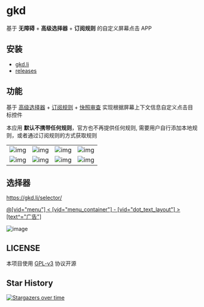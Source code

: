 # gkd

基于 **无障碍** + **高级选择器** + **订阅规则** 的自定义屏幕点击 APP

## 安装

- [gkd.li](https://gkd.li/guide/)
- [releases](https://github.com/gkd-kit/gkd/releases)

## 功能

基于 [高级选择器](https://github.com/gkd-kit/selector) + [订阅规则](https://github.com/gkd-kit/subscription) + [快照审查](https://github.com/gkd-kit/inspect) 实现根据屏幕上下文信息自定义点击目标控件

本应用 **默认不携带任何规则**，官方也不再提供任何规则, 需要用户自行添加本地规则，或者通过订阅规则的方式获取规则

|                                                                                             |                                                                                             |                                                                                             |                                                                                             |
| ------------------------------------------------------------------------------------------- | ------------------------------------------------------------------------------------------- | ------------------------------------------------------------------------------------------- | ------------------------------------------------------------------------------------------- |
| ![img](https://github.com/gkd-kit/gkd/assets/38517192/e99f43b7-2247-4682-9981-f5d4ec9b483f) | ![img](https://github.com/gkd-kit/gkd/assets/38517192/2d22ee71-d6fd-4dfe-b52f-d73df02f5009) | ![img](https://github.com/gkd-kit/gkd/assets/38517192/b2deafde-d933-402f-a9ce-ebae521b439f) | ![img](https://github.com/gkd-kit/gkd/assets/38517192/7be30706-3e76-4685-b853-3294c362999f) |
| ![img](https://github.com/gkd-kit/gkd/assets/38517192/1cca31e6-ab1e-4f05-b2bb-ce4844029d52) | ![img](https://github.com/gkd-kit/gkd/assets/38517192/905c2f8d-6af4-4870-b00e-27f6844467aa) | ![img](https://github.com/gkd-kit/gkd/assets/38517192/79f4b6cd-c9c9-4c58-a613-f7f8951dfa61) | ![img](https://github.com/gkd-kit/gkd/assets/38517192/43f7024c-2227-4476-b90c-7dc6f1e4264d) |

## 选择器

<https://gkd.li/selector/>

[@[vid=\"menu\"] < [vid=\"menu_container\"] - [vid=\"dot_text_layout\"] > [text^=\"广告\"]](https://i.gkd.li/i/14881985?gkd=QFt2aWQ9Im1lbnUiXSA8IFt2aWQ9Im1lbnVfY29udGFpbmVyIl0gLSBbdmlkPSJkb3RfdGV4dF9sYXlvdXQiXSA-IFt0ZXh0Xj0i5bm_5ZGKIl0)

![image](https://github.com/gkd-kit/gkd/assets/38517192/980db09f-2c50-4ca0-a8e3-43dce10e38f0)

## LICENSE

本项目使用 [GPL-v3](https://www.gnu.org/licenses/gpl-3.0.html) 协议开源

## Star History

[![Stargazers over time](https://starchart.cc/gkd-kit/gkd.svg?variant=adaptive)](https://starchart.cc/gkd-kit/gkd)
